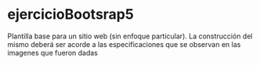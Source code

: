 # ejercicioBootsrap5
Plantilla base para un sitio web (sin enfoque particular). La construcción del mismo deberá ser acorde a las especificaciones que se observan en las imagenes que fueron dadas
